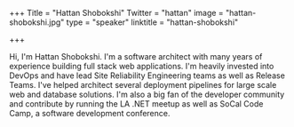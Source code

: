 +++
Title = "Hattan Shobokshi"
Twitter = "hattan"
image = "hattan-shobokshi.jpg"
type = "speaker"
linktitle = "hattan-shobokshi"

+++

Hi, I'm Hattan Shobokshi. I'm a software architect with many years of experience building full stack web applications. I'm heavily invested into DevOps and have lead Site Reliability Engineering teams as well as Release Teams. I've helped architect several deployment pipelines for large scale web and database solutions. I'm also a big fan of the developer community and contribute by running the LA .NET meetup as well as SoCal Code Camp, a software development conference.
